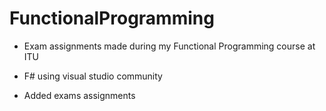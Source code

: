 # FunctionalProgramming

- Exam assignments made during my Functional Programming course at ITU

- F# using visual studio community 

- Added exams assignments 
